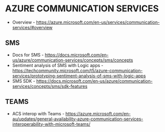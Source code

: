 # AZURE COMMUNICATION SERVICES

* Overview - https://azure.microsoft.com/en-us/services/communication-services/#overview

## SMS

* Docs for SMS - https://docs.microsoft.com/en-us/azure/communication-services/concepts/sms/concepts
* Sentiment analysis of SMS with Logic apps - https://techcommunity.microsoft.com/t5/azure-communication-services/prototyping-sentiment-analysis-of-sms-with-logic-apps
* SMS SDK - https://docs.microsoft.com/en-us/azure/communication-services/concepts/sms/sdk-features

## TEAMS

* ACS interop with Teams - https://azure.microsoft.com/en-au/updates/general-availability-azure-communication-services-interoperability-with-microsoft-teams/